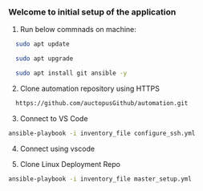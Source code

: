 ### Welcome to initial setup of the application

1. Run below commnads on machine:
```bash
  sudo apt update
```
```bash
  sudo apt upgrade
```
```bash
  sudo apt install git ansible -y
```

2. Clone automation repository using HTTPS

```bash
  https://github.com/auctopusGithub/automation.git
```

3. Connect to VS Code

```bash
ansible-playbook -i inventory_file configure_ssh.yml 
```

4. Connect using vscode

5. Clone Linux Deployment Repo

```bash
ansible-playbook -i inventory_file master_setup.yml
```
